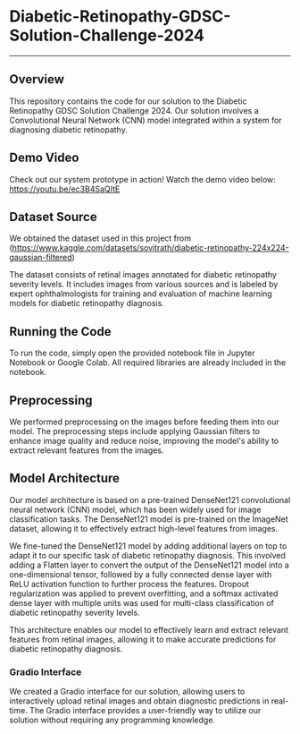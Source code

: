 # Diabetic-Retinopathy-GDSC-Solution-Challenge-2024
______________________________________________________
## Overview
This repository contains the code for our solution to the Diabetic Retinopathy GDSC Solution Challenge 2024. Our solution involves a Convolutional Neural Network (CNN) model integrated within a system for diagnosing diabetic retinopathy.


## Demo Video
Check out our system prototype in action! Watch the demo video below:
https://youtu.be/ec3B4SaQItE


## Dataset Source
We obtained the dataset used in this project from (https://www.kaggle.com/datasets/sovitrath/diabetic-retinopathy-224x224-gaussian-filtered)

 The dataset consists of retinal images annotated for diabetic retinopathy severity levels. It includes images from various sources and is labeled by expert ophthalmologists for training and evaluation of machine learning models for diabetic retinopathy diagnosis.


## Running the Code

To run the code, simply open the provided notebook file in Jupyter Notebook or Google Colab. All required libraries are already included in the notebook.

## Preprocessing

We performed preprocessing on the images before feeding them into our model. The preprocessing steps include applying Gaussian filters to enhance image quality and reduce noise, improving the model's ability to extract relevant features from the images.


## Model Architecture
Our model architecture is based on a pre-trained DenseNet121 convolutional neural network (CNN) model, which has been widely used for image classification tasks. The DenseNet121 model is pre-trained on the ImageNet dataset, allowing it to effectively extract high-level features from images.

We fine-tuned the DenseNet121 model by adding additional layers on top to adapt it to our specific task of diabetic retinopathy diagnosis. This involved adding a Flatten layer to convert the output of the DenseNet121 model into a one-dimensional tensor, followed by a fully connected dense layer with ReLU activation function to further process the features. Dropout regularization was applied to prevent overfitting, and a softmax activated dense layer with multiple units was used for multi-class classification of diabetic retinopathy severity levels.

This architecture enables our model to effectively learn and extract relevant features from retinal images, allowing it to make accurate predictions for diabetic retinopathy diagnosis.


### Gradio Interface

We created a Gradio interface for our solution, allowing users to interactively upload retinal images and obtain diagnostic predictions in real-time. The Gradio interface provides a user-friendly way to utilize our solution without requiring any programming knowledge.


